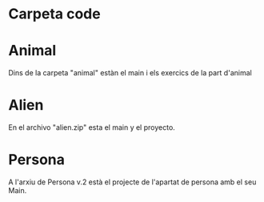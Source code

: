 # Carpeta code

# Animal
Dins de la carpeta "animal" estàn el main i els exercics de la part d'animal

# Alien
En el archivo "alien.zip" esta el main y el proyecto.

# Persona
A l'arxiu de Persona v.2 està el projecte de l'apartat de persona amb el seu Main.
